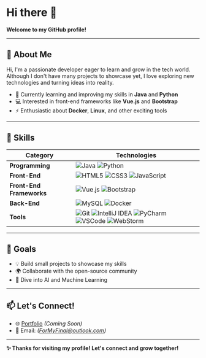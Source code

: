 # Hi there 👋  
**Welcome to my GitHub profile!**  

---

## 🌟 About Me  
Hi, I'm a passionate developer eager to learn and grow in the tech world.  
Although I don't have many projects to showcase yet, I love exploring new technologies and turning ideas into reality.  

- 🌱 Currently learning and improving my skills in **Java** and **Python**  
- 💻 Interested in front-end frameworks like **Vue.js** and **Bootstrap**  
- ⚡ Enthusiastic about **Docker**, **Linux**, and other exciting tools  

---

## 🔧 Skills  
| **Category**         | **Technologies**                                                                                                                      |
|-----------------------|--------------------------------------------------------------------------------------------------------------------------------------|
| **Programming**       | ![Java](https://img.shields.io/badge/-Java-007396?style=flat-square&logo=java&logoColor=white) ![Python](https://img.shields.io/badge/-Python-3776AB?style=flat-square&logo=python&logoColor=white) |
| **Front-End**         | ![HTML5](https://img.shields.io/badge/-HTML5-E34F26?style=flat-square&logo=html5&logoColor=white) ![CSS3](https://img.shields.io/badge/-CSS3-1572B6?style=flat-square&logo=css3&logoColor=white) ![JavaScript](https://img.shields.io/badge/-JavaScript-F7DF1E?style=flat-square&logo=javascript&logoColor=black) |
| **Front-End Frameworks** | ![Vue.js](https://img.shields.io/badge/-Vue.js-4FC08D?style=flat-square&logo=vue.js&logoColor=white) ![Bootstrap](https://img.shields.io/badge/-Bootstrap-7952B3?style=flat-square&logo=bootstrap&logoColor=white) |
| **Back-End**          | ![MySQL](https://img.shields.io/badge/-MySQL-4479A1?style=flat-square&logo=mysql&logoColor=white) ![Docker](https://img.shields.io/badge/-Docker-2496ED?style=flat-square&logo=docker&logoColor=white) |
| **Tools**             | ![Git](https://img.shields.io/badge/-Git-F05032?style=flat-square&logo=git&logoColor=white) ![IntelliJ IDEA](https://img.shields.io/badge/-IntelliJ%20IDEA-000000?style=flat-square&logo=intellij-idea&logoColor=white) ![PyCharm](https://img.shields.io/badge/-PyCharm-000000?style=flat-square&logo=pycharm&logoColor=white) ![VSCode](https://img.shields.io/badge/-VSCode-007ACC?style=flat-square&logo=visual-studio-code&logoColor=white) ![WebStorm](https://img.shields.io/badge/-WebStorm-000000?style=flat-square&logo=webstorm&logoColor=white)|

---

## 🎯 Goals  
- 💡 Build small projects to showcase my skills  
- 🌍 Collaborate with the open-source community  
- 🚀 Dive into AI and Machine Learning  

---

## 📫 Let's Connect!  
- 🌐 [Portfolio](#) *(Coming Soon)*  
- 📮 Email: *(ForMyFinal@outlook.com)*  

---

**✨ Thanks for visiting my profile! Let's connect and grow together!**  
